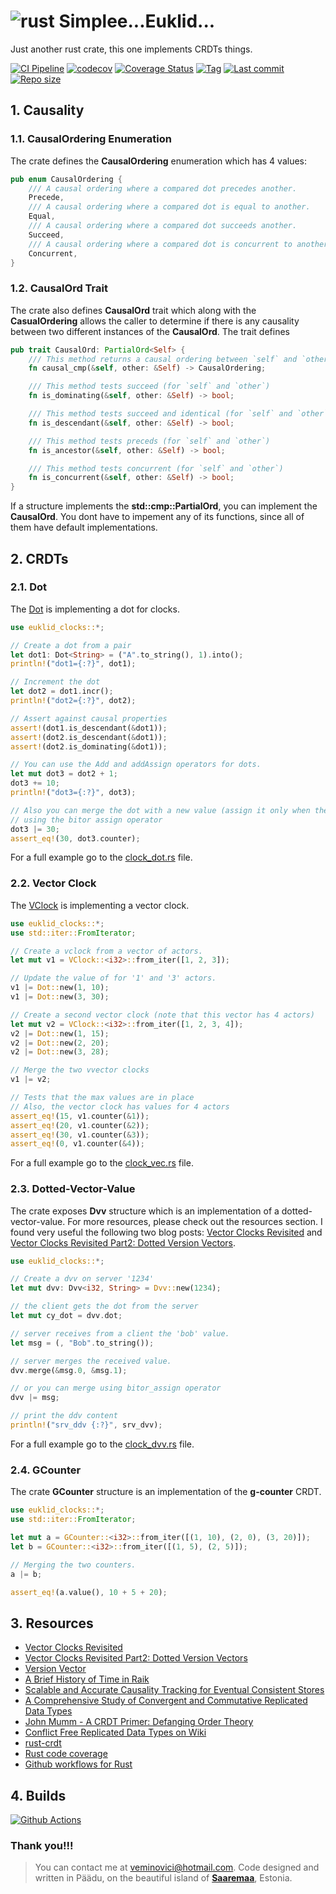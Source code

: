 # ![rust](https://img.shields.io/badge/Rust-000000?style=for-the-badge&logo=rust&logoColor=white) Simplee...Euklid... 

Just another rust crate, this one implements CRDTs things.

[![CI Pipeline](https://github.com/veminovici/euklid/actions/workflows/ci.yml/badge.svg?branch=main)](https://github.com/veminovici/euklid/actions/workflows/ci.yml)
[![codecov](https://codecov.io/gh/veminovici/euklid/branch/main/graph/badge.svg?token=IKPMJE7FHB)](https://codecov.io/gh/veminovici/euklid)
[![Coverage Status](https://coveralls.io/repos/github/veminovici/euklid/badge.svg)](https://coveralls.io/github/veminovici/euklid)
[![Tag](https://img.shields.io/github/tag/veminovici/euklid)](https://github.com/veminovici/euklid)
[![Last commit](https://img.shields.io/github/last-commit/veminovici/euklid)](https://github.com/veminovici/euklid)
[![Repo size](https://img.shields.io/github/repo-size/veminovici/euklid)](https://github.com/veminovici/euklid)

## 1. Causality

### 1.1. CausalOrdering Enumeration
The crate defines the **CausalOrdering** enumeration which has 4 values:

```rust
pub enum CausalOrdering {
    /// A causal ordering where a compared dot precedes another.
    Precede,
    /// A causal ordering where a compared dot is equal to another.
    Equal,
    /// A causal ordering where a compared dot succeeds another.
    Succeed,
    /// A causal ordering where a compared dot is concurrent to another.
    Concurrent,
}
```

### 1.2. CausalOrd Trait
The crate also defines **CausalOrd** trait which along with the **CasualOrdering** allows the caller
to determine if there is any causality between two different instances of the **CausalOrd**. The trait defines

```rust
pub trait CausalOrd: PartialOrd<Self> {
    /// This method returns a causal ordering between `self` and `other` values if one exists.
    fn causal_cmp(&self, other: &Self) -> CausalOrdering;

    /// This method tests succeed (for `self` and `other`)
    fn is_dominating(&self, other: &Self) -> bool;

    /// This method tests succeed and identical (for `self` and `other`)
    fn is_descendant(&self, other: &Self) -> bool;

    /// This method tests preceds (for `self` and `other`)
    fn is_ancestor(&self, other: &Self) -> bool;

    /// This method tests concurrent (for `self` and `other`)
    fn is_concurrent(&self, other: &Self) -> bool;
}
```

If a structure implements the **std::cmp::PartialOrd**, you can implement the **CausalOrd**. You dont have to impement any of its
functions, since all of them have default implementations.

## 2. CRDTs

### 2.1. Dot
The [Dot](https://github.com/veminovici/euklid/blob/main/euklid-clocks/src/dot.rs) is implementing a dot for clocks.
```rust
use euklid_clocks::*;

// Create a dot from a pair
let dot1: Dot<String> = ("A".to_string(), 1).into();
println!("dot1={:?}", dot1);

// Increment the dot
let dot2 = dot1.incr();
println!("dot2={:?}", dot2);

// Assert against causal properties
assert!(dot1.is_descendant(&dot1));
assert!(dot2.is_descendant(&dot1));
assert!(dot2.is_dominating(&dot1));

// You can use the Add and addAssign operators for dots.
let mut dot3 = dot2 + 1;
dot3 += 10;
println!("dot3={:?}", dot3);

// Also you can merge the dot with a new value (assign it only when the value increases)
// using the bitor assign operator
dot3 |= 30;
assert_eq!(30, dot3.counter);
```

For a full example go to the [clock_dot.rs](https://github.com/veminovici/euklid/blob/main/euklid-clocks/examples/clock_dot.rs) file.

### 2.2. Vector Clock
The [VClock](https://github.com/veminovici/euklid/blob/main/src/vclock.rs) is implementing a vector clock.

```rust
use euklid_clocks::*;
use std::iter::FromIterator;

// Create a vclock from a vector of actors.
let mut v1 = VClock::<i32>::from_iter([1, 2, 3]);

// Update the value of for '1' and '3' actors.
v1 |= Dot::new(1, 10);
v1 |= Dot::new(3, 30);

// Create a second vector clock (note that this vector has 4 actors)
let mut v2 = VClock::<i32>::from_iter([1, 2, 3, 4]);
v2 |= Dot::new(1, 15);
v2 |= Dot::new(2, 20);
v2 |= Dot::new(3, 28);

// Merge the two vvector clocks
v1 |= v2;

// Tests that the max values are in place
// Also, the vector clock has values for 4 actors
assert_eq!(15, v1.counter(&1));
assert_eq!(20, v1.counter(&2));
assert_eq!(30, v1.counter(&3));
assert_eq!(0, v1.counter(&4));
```

For a full example go to the [clock_vec.rs](https://github.com/veminovici/euklid/blob/main/euklid-clocks/examples/clock_vec.rs) file.

### 2.3. Dotted-Vector-Value
The crate exposes **Dvv** structure which is an implementation of a dotted-vector-value. For more resources, please check out the resources section.
I found very useful the following two blog posts: [Vector Clocks Revisited](https://riak.com/posts/technical/vector-clocks-revisited/index.html?p=9545.html) and [Vector Clocks Revisited Part2: Dotted Version Vectors](https://riak.com/posts/technical/vector-clocks-revisited-part-2-dotted-version-vectors/index.html).

```rust
use euklid_clocks::*;

// Create a dvv on server '1234'
let mut dvv: Dvv<i32, String> = Dvv::new(1234);

// the client gets the dot from the server
let mut cy_dot = dvv.dot;

// server receives from a client the 'bob' value.
let msg = (, "Bob".to_string());

// server merges the received value.
dvv.merge(&msg.0, &msg.1);

// or you can merge using bitor_assign operator
dvv |= msg;

// print the ddv content
println!("srv_ddv {:?}", srv_dvv);
```

For a full example go to the [clock_dvv.rs](https://github.com/veminovici/euklid/blob/main/euklid-clocks/examples/clock_dvv.rs) file.

### 2.4. GCounter
The crate **GCounter** structure is an implementation of the **g-counter** CRDT.

```rust
use euklid_clocks::*;
use std::iter::FromIterator;

let mut a = GCounter::<i32>::from_iter([(1, 10), (2, 0), (3, 20)]);
let b = GCounter::<i32>::from_iter([(1, 5), (2, 5)]);

// Merging the two counters.
a |= b;

assert_eq!(a.value(), 10 + 5 + 20);
```

## 3. Resources
- [Vector Clocks Revisited](https://riak.com/posts/technical/vector-clocks-revisited/index.html?p=9545.html)
- [Vector Clocks Revisited Part2: Dotted Version Vectors](https://riak.com/posts/technical/vector-clocks-revisited-part-2-dotted-version-vectors/index.html)
- [Version Vector](https://martinfowler.com/articles/patterns-of-distributed-systems/version-vector.html#:~:text=Dotted%20version%20vectors%20One%20of%20the%20major%20problems,time.%20The%20problem%20is%20called%20as%20sibling%20explosion.)
- [A Brief History of Time in Raik](https://speakerdeck.com/seancribbs/a-brief-history-of-time-in-riak)
- [Scalable and Accurate Causality Tracking for Eventual Consistent Stores](https://haslab.uminho.pt/tome/files/dvvset-dais.pdf)
- [A Comprehensive Study of Convergent and Commutative Replicated Data Types](https://hal.inria.fr/file/index/docid/555588/filename/techreport.pdf)
- [John Mumm - A CRDT Primer: Defanging Order Theory](https://www.youtube.com/watch?v=OOlnp2bZVRs)
- [Conflict Free Replicated Data Types on Wiki](https://en.wikipedia.org/wiki/Conflict-free_replicated_data_type)
- [rust-crdt](https://github.com/rust-crdt/rust-crdt)
- [Rust code coverage](https://eipi.xyz/blog/rust-code-coverage-with-github-workflows/)
- [Github workflows for Rust](https://eipi.xyz/blog/github-workflows-to-do-useful-things-with-rust/)

## 4. Builds

[![Github Actions](https://buildstats.info/github/chart/veminovici/euklid)](https://github.com/veminovici/euklid)

### Thank you!!!

> You can contact me at veminovici@hotmail.com. Code designed and written in Päädu, on the beautiful island of [**Saaremaa**](https://goo.gl/maps/DmB9ewY2R3sPGFnTA), Estonia.
